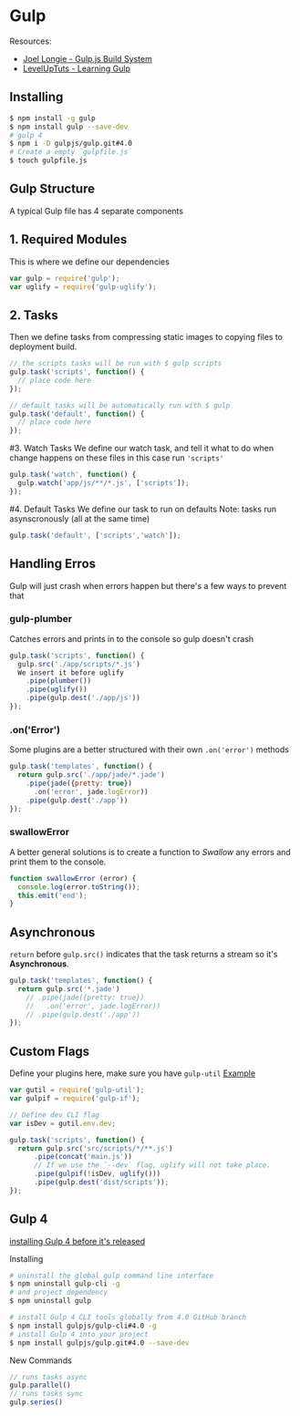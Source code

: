 # Gulp

Resources:
- [Joel Longie - Gulp.js Build System](https://www.youtube.com/watch?v=LmdT2zhFmn4&list=PLv1YUP7gO_viROuRcGsDCNM-FUVgMYb_G)
- [LevelUpTuts - Learning Gulp](https://youtu.be/wNlEK8qrb0M?list=PLhIIfyPeWUjoySSdufaqfaSLeQDmCCY3Q)

## Installing
```sh
$ npm install -g gulp
$ npm install gulp --save-dev
# gulp 4
$ npm i -D gulpjs/gulp.git#4.0
# Create a empty `gulpfile.js`
$ touch gulpfile.js
```
## Gulp Structure
A typical Gulp file has 4 separate components

## 1. Required Modules
This is where we define our dependencies

```js
var gulp = require('gulp');
var uglify = require('gulp-uglify');
```


## 2. Tasks
Then we define tasks from compressing static images to copying files to deployment build.
```js
// the scripts tasks will be run with $ gulp scripts
gulp.task('scripts', function() {
  // place code here
});

// default tasks will be automatically run with $ gulp
gulp.task('default', function() {
  // place code here
});
```

#3. Watch Tasks
We define our watch task, and tell it what to do when change
happens on these files in this case run `'scripts'`

```js
gulp.task('watch', function() {
  gulp.watch('app/js/**/*.js', ['scripts']);
});
```

#4. Default Tasks
We define our task to run on defaults
Note: tasks run asynscronously (all at the same time)

```js
gulp.task('default', ['scripts','watch']);
```

## Handling Erros
Gulp will just crash when errors happen but there's a few ways to prevent that

### gulp-plumber
Catches errors and prints in to the console so gulp doesn't crash

```js
gulp.task('scripts', function() {
  gulp.src('./app/scripts/*.js')
  We insert it before uglify
    .pipe(plumber())
    .pipe(uglify())
    .pipe(gulp.dest('./app/js'))
});
```

### .on('Error')
Some plugins are a better structured with their own `.on('error')` methods

```js
gulp.task('templates', function() {
  return gulp.src('./app/jade/*.jade')
    .pipe(jade({pretty: true})
      .on('error', jade.logError))
    .pipe(gulp.dest('./app'))
});
```

### swallowError
A better general solutions is to create a function to *Swallow* any errors and print them to the console.

```js
function swallowError (error) {
  console.log(error.toString());
  this.emit('end');
}
```

## Asynchronous
`return` before `gulp.src()` indicates that the task returns a stream so it's **Asynchronous**.

```js
gulp.task('templates', function() {
  return gulp.src('*.jade')
    // .pipe(jade({pretty: true})
    //   .on('error', jade.logError))
    // .pipe(gulp.dest('./app'))
});
```

## Custom Flags
Define your plugins here, make sure you have `gulp-util`
[Example](https://gist.github.com/markgoodyear/9100177)

```js
var gutil = require('gulp-util');
var gulpif = require('gulp-if');

// Define dev CLI flag
var isDev = gutil.env.dev;

gulp.task('scripts', function() {
  return gulp.src('src/scripts/*/**.js')
      .pipe(concat('main.js'))
      // If we use the `--dev` flag, uglify will not take place.
      .pipe(gulpif(!isDev, uglify()))
      .pipe(gulp.dest('dist/scripts'));
});

```

## Gulp 4
[installing Gulp 4 before it's released](https://demisx.github.io/gulp4/2015/01/15/install-gulp4.html)

Installing
```sh
# uninstall the global gulp command line interface
$ npm uninstall gulp-cli -g
# and project dependency
$ npm uninstall gulp

# install Gulp 4 CLI tools globally from 4.0 GitHub branch
$ npm install gulpjs/gulp-cli#4.0 -g
# install Gulp 4 into your project
$ npm install gulpjs/gulp.git#4.0 --save-dev
```

New Commands
```js
// runs tasks async
gulp.parallel()
// runs tasks sync
gulp.series()
```
